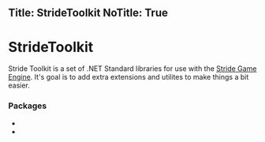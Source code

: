 Title: StrideToolkit
NoTitle: True
---

# StrideToolkit

Stride Toolkit is a set of .NET Standard libraries for use with the [Stride Game Engine](https://stride3d.net/). It's goal is to add extra extensions and utilites to make things a bit easier.

### Packages
- <?# nuget "StrideToolkit" /?>
- <?# nuget "StrideToolkit.Physics" /?>